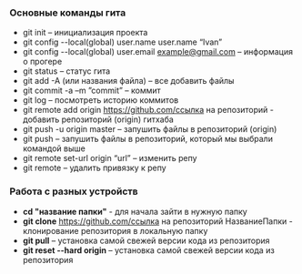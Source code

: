 ### Основные команды гита
- git init – инициализация проекта
- git config --local(global) user.name user.name “Ivan”
- git config --local(global) user.email example@gmail.com – информация о прогере
- git status – статус гита
- git add -A (или названия файла) – все добавить файлы
- git commit -a –m ”commit” – коммит
- git log – посмотреть историю коммитов
- git remote add origin https://github.com/ссылка на репозиторий - добавить репозиторий (origin) гитхаба
- git push -u origin master – запушить файлы в репозиторий (origin)
- git push – запушить файлы в репозиторий, который мы выбрали командой выше
- git remote set-url origin “url” – изменить репу
- git remote – удалить привязку к репу

### Работа с разных устройств
- **cd "название папки"** - для начала зайти в нужную папку
- **git clone** https://github.com/ссылка на репозиторий НазваниеПапки - клонирование репозитория в локальную папку
- **git pull** – установка самой свежей версии кода из репозитория
- **git reset --hard origin** – установка самой свежей версии кода из репозитория